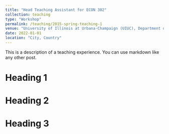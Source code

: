 ```yaml
---
title: "Head Teaching Assistant for ECON 302"
collection: teaching
type: "Workshop"
permalink: /teaching/2015-spring-teaching-1
venue: "University of Illinois at Urbana-Champaign (UIUC), Department of Economics"
date: 2022-01-01 
location: "City, Country"
---
```


This is a description of a teaching experience. You can use markdown like any other post.

Heading 1
======

Heading 2
======

Heading 3
======
